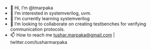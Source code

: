 - 👋 Hi, I’m @tmarpaka
- 👀 I’m interested in systemverilog, uvm.
- 🌱 I’m currently learning systemverilog
- 💞️ I’m looking to collaborate on creating testbenches for verifying communication protocols.
- 📫 How to reach me tushar.marpaka@gmail.com | twitter.com/tusharmarpaka

<!---
tmarpaka/tmarpaka is a ✨ special ✨ repository because its `README.md` (this file) appears on your GitHub profile.
You can click the Preview link to take a look at your changes.
--->
